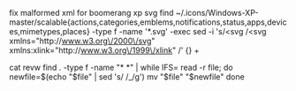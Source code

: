 
fix malformed xml for boomerang xp svg
find ~/.icons/Windows-XP-master/scalable{actions,categories,emblems,notifications,status,apps,devices,mimetypes,places} -type f -name '*.svg' -exec sed -i 's/<svg /<svg xmlns="http:\/\/www.w3.org\/2000\/svg" xmlns:xlink="http:\/\/www.w3.org\/1999\/xlink" /' {} +


cat revw 
find . -type f -name "* *" | while IFS= read -r file; do
    newfile=$(echo "$file" | sed 's/ /_/g')
    mv "$file" "$newfile"
done

